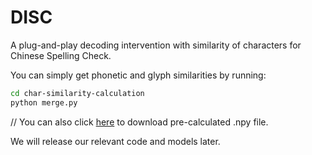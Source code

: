 # DISC
A plug-and-play decoding intervention with similarity of characters for Chinese Spelling Check.

You can simply get phonetic and glyph similarities by running:
```bash
cd char-similarity-calculation
python merge.py
```

// You can also click [here](https://drive.google.com/drive/folders/1n29WeTU_3Rnu6T0rr8Vnro3UisoNsjWr?usp=sharing) to download pre-calculated .npy file.

We will release our relevant code and models later.
